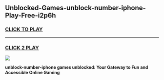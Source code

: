 
## Unblocked-Games-unblock-number-iphone-Play-Free-i2p6h
<h3>
<a href="https://premium76.site?title=unblock-number-iphone&ref=10A">CLICK TO PLAY</a></h3>
<hr>

<h3>
<a href="https://premium76.site?title=unblock-number-iphone&ref=10A">CLICK 2 PLAY</a>
  
</h3>

<a href="https://premium76.site?title=unblock-number-iphone&ref=10A"><img src="https://clearcache.store/games.png"></a>


**unblock-number-iphone games unblocked: Your Gateway to Fun and Accessible Online Gaming**
